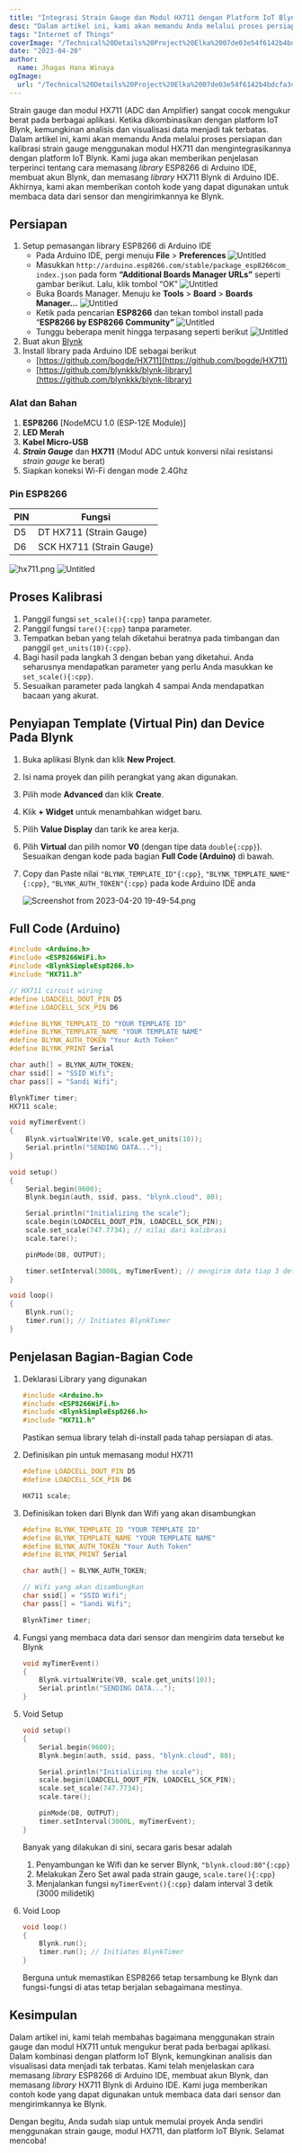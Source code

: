 ```yaml
---
title: "Integrasi Strain Gauge dan Modul HX711 dengan Platform IoT Blynk"
desc: "Dalam artikel ini, kami akan memandu Anda melalui proses persiapan dan kalibrasi strain gauge menggunakan modul HX711 dan mengintegrasikannya dengan platform IoT Blynk. Kami akan memberikan penjelasan tentang cara menginstal library ESP8266 di Arduino IDE, membuat akun Blynk, dan menginstal library HX711 Blynk di Arduino IDE. Akhirnya, kami akan memberikan contoh kode untuk membaca data dari sensor dan mengirimkannya ke Blynk."
tags: "Internet of Things"
coverImage: "/Technical%20Details%20Project%20Elka%2007de03e54f6142b4bdcfa3c385aadce3/cover.png"
date: "2023-04-20"
author:
  name: Jhagas Hana Winaya
ogImage:
  url: "/Technical%20Details%20Project%20Elka%2007de03e54f6142b4bdcfa3c385aadce3/cover.png"
---
```


Strain gauge dan modul HX711 (ADC dan Amplifier) sangat cocok mengukur berat pada berbagai aplikasi. Ketika dikombinasikan dengan platform IoT Blynk, kemungkinan analisis dan visualisasi data menjadi tak terbatas. Dalam artikel ini, kami akan memandu Anda melalui proses persiapan dan kalibrasi strain gauge menggunakan modul HX711 dan mengintegrasikannya dengan platform IoT Blynk. Kami juga akan memberikan penjelasan terperinci tentang cara memasang _library_ ESP8266 di Arduino IDE, membuat akun Blynk, dan memasang _library_ HX711 Blynk di Arduino IDE. Akhirnya, kami akan memberikan contoh kode yang dapat digunakan untuk membaca data dari sensor dan mengirimkannya ke Blynk.

## Persiapan

1. Setup pemasangan library ESP8266 di Arduino IDE
   - Pada Arduino IDE, pergi menuju **File** > **Preferences**
     ![Untitled](/Technical%20Details%20Project%20Elka%2007de03e54f6142b4bdcfa3c385aadce3/Untitled.png)
   - Masukkan `http://arduino.esp8266.com/stable/package_esp8266com_index.json` pada form **“Additional Boards Manager URLs”** seperti gambar berikut. Lalu, klik tombol “OK”
     ![Untitled](/Technical%20Details%20Project%20Elka%2007de03e54f6142b4bdcfa3c385aadce3/Untitled%201.png)
   - Buka Boards Manager. Menuju ke **Tools** > **Board** > **Boards Manager…**
     ![Untitled](/Technical%20Details%20Project%20Elka%2007de03e54f6142b4bdcfa3c385aadce3/Untitled%202.png)
   - Ketik pada pencarian **ESP8266** dan tekan tombol install pada “**ESP8266 by ESP8266 Community”**
     ![Untitled](/Technical%20Details%20Project%20Elka%2007de03e54f6142b4bdcfa3c385aadce3/Untitled%203.png)
   - Tunggu beberapa menit hingga terpasang seperti berikut
     ![Untitled](/Technical%20Details%20Project%20Elka%2007de03e54f6142b4bdcfa3c385aadce3/Untitled%204.png)
2. Buat akun [Blynk](https://blynk.io/)
3. Install library pada Arduino IDE sebagai berikut
   - [https://github.com/bogde/HX711](https://github.com/bogde/HX711)
   - [https://github.com/blynkkk/blynk-library](https://github.com/blynkkk/blynk-library)

### Alat dan Bahan

1. **ESP8266** [NodeMCU 1.0 (ESP-12E Module)]
2. **LED Merah**
3. **Kabel Micro-USB**
4. **_Strain Gauge_** dan **HX711** (Modul ADC untuk konversi nilai resistansi _strain gauge_ ke berat)
5. Siapkan koneksi Wi-Fi dengan mode 2.4Ghz

### Pin ESP8266

| PIN | Fungsi                   |
| --- | ------------------------ |
| D5  | DT HX711 (Strain Gauge)  |
| D6  | SCK HX711 (Strain Gauge) |

![hx711.png](/Technical%20Details%20Project%20Elka%2007de03e54f6142b4bdcfa3c385aadce3/hx711.png)
![Untitled](/Technical%20Details%20Project%20Elka%2007de03e54f6142b4bdcfa3c385aadce3/Untitled%205.png)

## Proses Kalibrasi

1. Panggil fungsi `set_scale(){:cpp}` tanpa parameter.
2. Panggil fungsi `tare(){:cpp}` tanpa parameter.
3. Tempatkan beban yang telah diketahui beratnya pada timbangan dan panggil `get_units(10){:cpp}`.
4. Bagi hasil pada langkah 3 dengan beban yang diketahui. Anda seharusnya mendapatkan parameter yang perlu Anda masukkan ke `set_scale(){:cpp}`.
5. Sesuaikan parameter pada langkah 4 sampai Anda mendapatkan bacaan yang akurat.

## Penyiapan Template (Virtual Pin) dan Device Pada Blynk

1. Buka aplikasi Blynk dan klik **New Project**.
2. Isi nama proyek dan pilih perangkat yang akan digunakan.
3. Pilih mode **Advanced** dan klik **Create**.
4. Klik **+ Widget** untuk menambahkan widget baru.
5. Pilih **Value Display** dan tarik ke area kerja.
6. Pilih **Virtual** dan pilih nomor **V0** (dengan tipe data `double{:cpp}`). Sesuaikan dengan kode pada bagian **Full Code (Arduino)** di bawah.
7. Copy dan Paste nilai `"BLYNK_TEMPLATE_ID"{:cpp}`, `"BLYNK_TEMPLATE_NAME"{:cpp}`, `"BLYNK_AUTH_TOKEN"{:cpp}` pada kode Arduino IDE anda

   ![Screenshot from 2023-04-20 19-49-54.png](/Technical%20Details%20Project%20Elka%2007de03e54f6142b4bdcfa3c385aadce3/Screenshot_from_2023-04-20_19-49-54.png)

## Full Code (Arduino)

```cpp project.ino
#include <Arduino.h>
#include <ESP8266WiFi.h>
#include <BlynkSimpleEsp8266.h>
#include "HX711.h"

// HX711 circuit wiring
#define LOADCELL_DOUT_PIN D5
#define LOADCELL_SCK_PIN D6

#define BLYNK_TEMPLATE_ID "YOUR TEMPLATE ID"
#define BLYNK_TEMPLATE_NAME "YOUR TEMPLATE NAME"
#define BLYNK_AUTH_TOKEN "Your Auth Token"
#define BLYNK_PRINT Serial

char auth[] = BLYNK_AUTH_TOKEN;
char ssid[] = "SSID Wifi";
char pass[] = "Sandi Wifi";

BlynkTimer timer;
HX711 scale;

void myTimerEvent()
{
    Blynk.virtualWrite(V0, scale.get_units(10));
    Serial.println("SENDING DATA...");
}

void setup()
{
    Serial.begin(9600);
    Blynk.begin(auth, ssid, pass, "blynk.cloud", 80);

    Serial.println("Initializing the scale");
    scale.begin(LOADCELL_DOUT_PIN, LOADCELL_SCK_PIN);
    scale.set_scale(747.7734); // nilai dari kalibrasi
    scale.tare();

    pinMode(D8, OUTPUT);

    timer.setInterval(3000L, myTimerEvent); // mengirim data tiap 3 detik
}

void loop()
{
    Blynk.run();
    timer.run(); // Initiates BlynkTimer
}
```

## Penjelasan Bagian-Bagian Code

1. Deklarasi Library yang digunakan

   ```cpp
   #include <Arduino.h>
   #include <ESP8266WiFi.h>
   #include <BlynkSimpleEsp8266.h>
   #include "HX711.h"
   ```

   Pastikan semua library telah di-install pada tahap persiapan di atas.

2. Definisikan pin untuk memasang modul HX711

   ```cpp /D5/ /D6/
   #define LOADCELL_DOUT_PIN D5
   #define LOADCELL_SCK_PIN D6

   HX711 scale;
   ```

3. Definisikan token dari Blynk dan Wifi yang akan disambungkan

   ```cpp /"YOUR TEMPLATE ID"/ /"YOUR TEMPLATE NAME"/ /"Your Auth Token"/ /"SSID Wifi"/ /"Sandi Wifi"/
   #define BLYNK_TEMPLATE_ID "YOUR TEMPLATE ID"
   #define BLYNK_TEMPLATE_NAME "YOUR TEMPLATE NAME"
   #define BLYNK_AUTH_TOKEN "Your Auth Token"
   #define BLYNK_PRINT Serial

   char auth[] = BLYNK_AUTH_TOKEN;

   // Wifi yang akan disambungkan
   char ssid[] = "SSID Wifi";
   char pass[] = "Sandi Wifi";

   BlynkTimer timer;
   ```

4. Fungsi yang membaca data dari sensor dan mengirim data tersebut ke Blynk

   ```cpp
   void myTimerEvent()
   {
       Blynk.virtualWrite(V0, scale.get_units(10));
       Serial.println("SENDING DATA...");
   }
   ```

5. Void Setup

   ```cpp
   void setup()
   {
       Serial.begin(9600);
       Blynk.begin(auth, ssid, pass, "blynk.cloud", 80);

       Serial.println("Initializing the scale");
       scale.begin(LOADCELL_DOUT_PIN, LOADCELL_SCK_PIN);
       scale.set_scale(747.7734);
       scale.tare();

       pinMode(D8, OUTPUT);
       timer.setInterval(3000L, myTimerEvent);
   }
   ```

   Banyak yang dilakukan di sini, secara garis besar adalah

   1. Penyambungan ke Wifi dan ke server Blynk, `"blynk.cloud:80"{:cpp}`
   2. Melakukan Zero Set awal pada strain gauge, `scale.tare(){:cpp}`
   3. Menjalankan fungsi `myTimerEvent(){:cpp}` dalam interval 3 detik (3000 milidetik)

6. Void Loop

   ```cpp
   void loop()
   {
       Blynk.run();
       timer.run(); // Initiates BlynkTimer
   }
   ```

   Berguna untuk memastikan ESP8266 tetap tersambung ke Blynk dan fungsi-fungsi di atas tetap berjalan sebagaimana mestinya.

## Kesimpulan

Dalam artikel ini, kami telah membahas bagaimana menggunakan strain gauge dan modul HX711 untuk mengukur berat pada berbagai aplikasi. Dalam kombinasi dengan platform IoT Blynk, kemungkinan analisis dan visualisasi data menjadi tak terbatas. Kami telah menjelaskan cara memasang _library_ ESP8266 di Arduino IDE, membuat akun Blynk, dan memasang _library_ HX711 Blynk di Arduino IDE. Kami juga memberikan contoh kode yang dapat digunakan untuk membaca data dari sensor dan mengirimkannya ke Blynk.

Dengan begitu, Anda sudah siap untuk memulai proyek Anda sendiri menggunakan strain gauge, modul HX711, dan platform IoT Blynk. Selamat mencoba!
